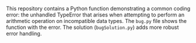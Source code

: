 This repository contains a Python function demonstrating a common coding error: the unhandled TypeError that arises when attempting to perform an arithmetic operation on incompatible data types.  The `bug.py` file shows the function with the error.  The solution (`bugSolution.py`) adds more robust error handling.